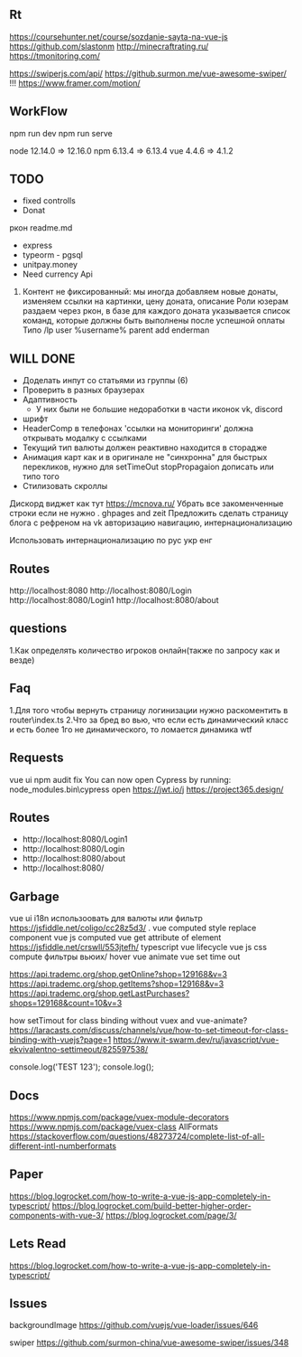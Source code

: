 ## Rt
https://coursehunter.net/course/sozdanie-sayta-na-vue-js
https://github.com/slastonm
http://minecraftrating.ru/
https://tmonitoring.com/

https://swiperjs.com/api/
https://github.surmon.me/vue-awesome-swiper/
!!!
https://www.framer.com/motion/

## WorkFlow
npm run dev
npm run serve

node 12.14.0 => 12.16.0
npm 6.13.4 => 6.13.4
vue 4.4.6 => 4.1.2

## TODO

* fixed controlls
* Donat

ркон
readme.md

* express
* typeorm - pgsql
* unitpay.money
* Need currency Api

1) Контент не фиксированный: мы иногда добавляем новые донаты, изменяем ссылки на картинки, цену доната, описание
Роли юзерам раздаем через ркон, в базе для каждого доната указывается список команд, которые должны быть выполнены после успешной оплаты
Типо /lp user %username% parent add enderman

## WILL DONE

* Доделать инпут со статьями из группы (6)
* Проверить в разных браузерах
* Адаптивность
  * У них были не большие недоработки в части иконок vk, discord
* шрифт
* HeaderComp в телефонах 'ссылки на мониторинги' должна открывать модалку с ссылками
* Текущий тип валюты должен реактивно находится в сторадже
* Анимация карт как и в оригинале не "синхронна" для быстрых перекликов, нужно для setTimeOut stopPropagaion дописать или типо того
* Стилизовать скроллы

Дискорд виджет как тут
  https://mcnova.ru/
Убрать все закоменченные строки если не нужно
.
ghpages and zeit
Предложить сделать страницу блога с рефреном на vk
авторизацию
навигацию, интернационализацию

Использовать интернационализацию по рус укр енг

## Routes

http://localhost:8080
http://localhost:8080/Login
http://localhost:8080/Login1
http://localhost:8080/about

## questions
1.Как определять количество игроков онлайн(также по запросу как и везде)

## Faq
1.Для того чтобы вернуть страницу логинизации нужно раскоментить в router\index.ts
2.Что за бред во вью, что если есть динамический класс и есть более 1го не динамического, то ломается динамика wtf

## Requests
vue ui
npm audit fix
You can now open Cypress by running: node_modules\.bin\cypress open
https://jwt.io/j
https://project365.design/

## Routes
* http://localhost:8080/Login1
* http://localhost:8080/Login
* http://localhost:8080/about
* http://localhost:8080/

## Garbage

vue ui
i18n использоовать для валюты или фильтр
https://jsfiddle.net/coligo/cc28z5d3/
.
vue computed style
replace
component vue js computed
vue get attribute of element
https://jsfiddle.net/crswll/553jtefh/
typescript vue lifecycle
vue js css compute
фильтры вьюих/  hover
vue animate
vue set time out

https://api.trademc.org/shop.getOnline?shop=129168&v=3
https://api.trademc.org/shop.getItems?shop=129168&v=3
https://api.trademc.org/shop.getLastPurchases?shops=129168&count=10&v=3

how setTimout for class binding without vuex and vue-animate?
https://laracasts.com/discuss/channels/vue/how-to-set-timeout-for-class-binding-with-vuejs?page=1
https://www.it-swarm.dev/ru/javascript/vue-ekvivalentno-settimeout/825597538/

console.log('TEST 123');
console.log();

## Docs

https://www.npmjs.com/package/vuex-module-decorators
https://www.npmjs.com/package/vuex-class
AllFormats
https://stackoverflow.com/questions/48273724/complete-list-of-all-different-intl-numberformats

## Paper

https://blog.logrocket.com/how-to-write-a-vue-js-app-completely-in-typescript/
https://blog.logrocket.com/build-better-higher-order-components-with-vue-3/
https://blog.logrocket.com/page/3/

## Lets Read

https://blog.logrocket.com/how-to-write-a-vue-js-app-completely-in-typescript/

## Issues

backgroundImage
https://github.com/vuejs/vue-loader/issues/646

swiper
https://github.com/surmon-china/vue-awesome-swiper/issues/348
